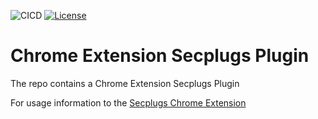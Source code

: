 ![CICD](https://github.com/SecPlugs/chrome-extension/workflows/BuildTestDeploy/badge.svg)
[![License](https://img.shields.io/badge/License-Apache%202.0-blue.svg)](https://opensource.org/licenses/Apache-2.0)

# Chrome Extension Secplugs Plugin

The repo contains a Chrome Extension Secplugs Plugin

For usage information to the [Secplugs Chrome Extension](https://secplugs.github.io/chrome-extension/docs)